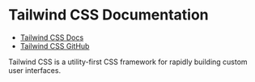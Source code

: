 # Tailwind CSS Documentation

- [Tailwind CSS Docs](https://tailwindcss.com/docs)
- [Tailwind CSS GitHub](https://github.com/tailwindlabs/tailwindcss)

Tailwind CSS is a utility-first CSS framework for rapidly building custom user interfaces.
